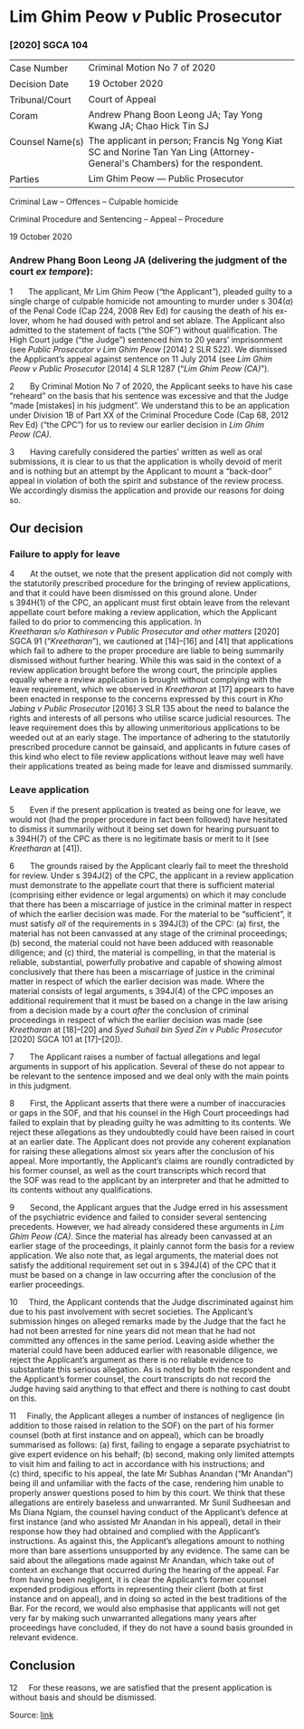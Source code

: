 <style>.footnotes::before { content: "Footnotes:"; }</style>
# Lim Ghim Peow _v_ Public Prosecutor  

### \[2020\] SGCA 104

<table id="info-table"><tbody><tr class="info-row"><td class="txt-label" style="padding: 4px 0px; white-space: nowrap" valign="top">Case Number</td><td class="txt-body">Criminal Motion No 7 of 2020</td></tr><tr class="info-row"><td class="txt-label" style="padding: 4px 0px; white-space: nowrap" valign="top">Decision Date</td><td class="txt-body">19 October 2020</td></tr><tr class="info-row"><td class="txt-label" style="padding: 4px 0px; white-space: nowrap" valign="top">Tribunal/Court</td><td class="txt-body">Court of Appeal</td></tr><tr class="info-row"><td class="txt-label" style="padding: 4px 0px; white-space: nowrap" valign="top">Coram</td><td class="txt-body">Andrew Phang Boon Leong JA; Tay Yong Kwang JA; Chao Hick Tin SJ</td></tr><tr class="info-row"><td class="txt-label" style="padding: 4px 0px; white-space: nowrap" valign="top">Counsel Name(s)</td><td class="txt-body">The applicant in person; Francis Ng Yong Kiat SC and Norine Tan Yan Ling (Attorney-General's Chambers) for the respondent.</td></tr><tr class="info-row"><td class="txt-label" style="padding: 4px 0px; white-space: nowrap" valign="top">Parties</td><td class="txt-body">Lim Ghim Peow — Public Prosecutor</td></tr></tbody></table>

Criminal Law – Offences – Culpable homicide

Criminal Procedure and Sentencing – Appeal – Procedure

19 October 2020

### Andrew Phang Boon Leong JA (delivering the judgment of the court _ex tempore_):

1       The applicant, Mr Lim Ghim Peow (“the Applicant”), pleaded guilty to a single charge of culpable homicide not amounting to murder under s 304(_a_) of the Penal Code (Cap 224, 2008 Rev Ed) for causing the death of his ex-lover, whom he had doused with petrol and set ablaze. The Applicant also admitted to the statement of facts (“the SOF”) without qualification. The High Court judge (“the Judge”) sentenced him to 20 years’ imprisonment (see _Public Prosecutor v Lim Ghim Peow_ <span class="citation">\[2014\] 2 SLR 522</span>). We dismissed the Applicant’s appeal against sentence on 11 July 2014 (see _Lim Ghim Peow v Public Prosecutor_ <span class="citation">\[2014\] 4 SLR 1287</span> (“_Lim Ghim Peow (CA)_”).

2       By Criminal Motion No 7 of 2020, the Applicant seeks to have his case “reheard” on the basis that his sentence was excessive and that the Judge “made \[mistakes\] in his judgment”. We understand this to be an application under Division 1B of Part XX of the Criminal Procedure Code (Cap 68, 2012 Rev Ed) (“the CPC”) for us to review our earlier decision in _Lim Ghim Peow (CA)_.

3       Having carefully considered the parties’ written as well as oral submissions, it is clear to us that the application is wholly devoid of merit and is nothing but an attempt by the Applicant to mount a “back-door” appeal in violation of both the spirit and substance of the review process. We accordingly dismiss the application and provide our reasons for doing so.

## Our decision

### Failure to apply for leave

4       At the outset, we note that the present application did not comply with the statutorily prescribed procedure for the bringing of review applications, and that it could have been dismissed on this ground alone. Under s 394H(1) of the CPC, an applicant must first obtain leave from the relevant appellate court before making a review application, which the Applicant failed to do prior to commencing this application. In _Kreetharan s/o Kathireson v Public Prosecutor and other matters_ <span class="citation">\[2020\] SGCA 91</span> (“_Kreetharan_”), we cautioned at \[14\]–\[16\] and \[41\] that applications which fail to adhere to the proper procedure are liable to being summarily dismissed without further hearing. While this was said in the context of a review application brought before the wrong court, the principle applies equally where a review application is brought without complying with the leave requirement, which we observed in _Kreetharan_ at \[17\] appears to have been enacted in response to the concerns expressed by this court in _Kho Jabing v Public Prosecutor_ <span class="citation">\[2016\] 3 SLR 135</span> about the need to balance the rights and interests of all persons who utilise scarce judicial resources. The leave requirement does this by allowing unmeritorious applications to be weeded out at an early stage. The importance of adhering to the statutorily prescribed procedure cannot be gainsaid, and applicants in future cases of this kind who elect to file review applications without leave may well have their applications treated as being made for leave and dismissed summarily.

### Leave application

5       Even if the present application is treated as being one for leave, we would not (had the proper procedure in fact been followed) have hesitated to dismiss it summarily without it being set down for hearing pursuant to s 394H(7) of the CPC as there is no legitimate basis or merit to it (see _Kreetharan_ at \[41\]).

6       The grounds raised by the Applicant clearly fail to meet the threshold for review. Under s 394J(2) of the CPC, the applicant in a review application must demonstrate to the appellate court that there is sufficient material (comprising either evidence or legal arguments) on which it may conclude that there has been a miscarriage of justice in the criminal matter in respect of which the earlier decision was made. For the material to be “sufficient”, it must satisfy _all_ of the requirements in s 394J(3) of the CPC: (a) first, the material has not been canvassed at any stage of the criminal proceedings; (b) second, the material could not have been adduced with reasonable diligence; and (c) third, the material is compelling, in that the material is reliable, substantial, powerfully probative and capable of showing almost conclusively that there has been a miscarriage of justice in the criminal matter in respect of which the earlier decision was made. Where the material consists of legal arguments, s 394J(4) of the CPC imposes an additional requirement that it must be based on a change in the law arising from a decision made by a court _after_ the conclusion of criminal proceedings in respect of which the earlier decision was made (see _Kreetharan_ at \[18\]–\[20\] and _Syed Suhail bin Syed Zin v Public Prosecutor_ <span class="citation">\[2020\] SGCA 101</span> at \[17\]–\[20\]).

7       The Applicant raises a number of factual allegations and legal arguments in support of his application. Several of these do not appear to be relevant to the sentence imposed and we deal only with the main points in this judgment.

8       First, the Applicant asserts that there were a number of inaccuracies or gaps in the SOF, and that his counsel in the High Court proceedings had failed to explain that by pleading guilty he was admitting to its contents. We reject these allegations as they undoubtedly could have been raised in court at an earlier date. The Applicant does not provide any coherent explanation for raising these allegations almost six years after the conclusion of his appeal. More importantly, the Applicant’s claims are roundly contradicted by his former counsel, as well as the court transcripts which record that the SOF was read to the applicant by an interpreter and that he admitted to its contents without any qualifications.

9       Second, the Applicant argues that the Judge erred in his assessment of the psychiatric evidence and failed to consider several sentencing precedents. However, we had already considered these arguments in _Lim Ghim Peow (CA)_. Since the material has already been canvassed at an earlier stage of the proceedings, it plainly cannot form the basis for a review application. We also note that, as legal arguments, the material does not satisfy the additional requirement set out in s 394J(4) of the CPC that it must be based on a change in law occurring after the conclusion of the earlier proceedings.

10     Third, the Applicant contends that the Judge discriminated against him due to his past involvement with secret societies. The Applicant’s submission hinges on alleged remarks made by the Judge that the fact he had not been arrested for nine years did not mean that he had not committed any offences in the same period. Leaving aside whether the material could have been adduced earlier with reasonable diligence, we reject the Applicant’s argument as there is no reliable evidence to substantiate this serious allegation. As is noted by both the respondent and the Applicant’s former counsel, the court transcripts do not record the Judge having said anything to that effect and there is nothing to cast doubt on this.

11     Finally, the Applicant alleges a number of instances of negligence (in addition to those raised in relation to the SOF) on the part of his former counsel (both at first instance and on appeal), which can be broadly summarised as follows: (a) first, failing to engage a separate psychiatrist to give expert evidence on his behalf; (b) second, making only limited attempts to visit him and failing to act in accordance with his instructions; and (c) third, specific to his appeal, the late Mr Subhas Anandan (“Mr Anandan”) being ill and unfamiliar with the facts of the case, rendering him unable to properly answer questions posed to him by this court. We think that these allegations are entirely baseless and unwarranted. Mr Sunil Sudheesan and Ms Diana Ngiam, the counsel having conduct of the Applicant’s defence at first instance (and who assisted Mr Anandan in his appeal), detail in their response how they had obtained and complied with the Applicant’s instructions. As against this, the Applicant’s allegations amount to nothing more than bare assertions unsupported by any evidence. The same can be said about the allegations made against Mr Anandan, which take out of context an exchange that occurred during the hearing of the appeal. Far from having been negligent, it is clear the Applicant’s former counsel expended prodigious efforts in representing their client (both at first instance and on appeal), and in doing so acted in the best traditions of the Bar. For the record, we would also emphasise that applicants will not get very far by making such unwarranted allegations many years after proceedings have concluded, if they do not have a sound basis grounded in relevant evidence.

## Conclusion

12     For these reasons, we are satisfied that the present application is without basis and should be dismissed.


Source: [link](https://www.lawnet.sg:443/lawnet/web/lawnet/free-resources?p_p_id=freeresources_WAR_lawnet3baseportlet&p_p_lifecycle=1&p_p_state=normal&p_p_mode=view&_freeresources_WAR_lawnet3baseportlet_action=openContentPage&_freeresources_WAR_lawnet3baseportlet_docId=%2FJudgment%2F25139-SSP.xml)